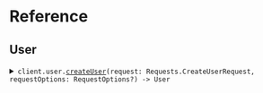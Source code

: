 # Reference
## User
<details><summary><code>client.user.<a href="/Sources/Resources/User/UserClient.swift">createUser</a>(request: Requests.CreateUserRequest, requestOptions: RequestOptions?) -> User</code></summary>
<dl>
<dd>

#### 🔌 Usage

<dl>
<dd>

<dl>
<dd>

```swift
import Foundation
import ExtraProperties

private func main() async throws {
    let client = ExtraPropertiesClient()

    try await client.user.createUser(request: .init(
        type: .createUserRequest,
        version: .v1,
        name: "name"
    ))
}

try await main()
```
</dd>
</dl>
</dd>
</dl>

#### ⚙️ Parameters

<dl>
<dd>

<dl>
<dd>

**request:** `Requests.CreateUserRequest` 
    
</dd>
</dl>

<dl>
<dd>

**requestOptions:** `RequestOptions?` — Additional options for configuring the request, such as custom headers or timeout settings.
    
</dd>
</dl>
</dd>
</dl>


</dd>
</dl>
</details>
